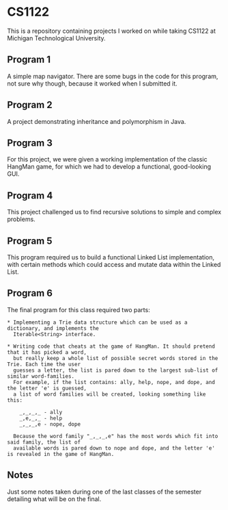 CS1122
======

This is a repository containing projects I worked on while taking CS1122 at Michigan Technological University.

Program 1
---------

A simple map navigator. There are some bugs in the code for this program, not sure why though, because it worked when I submitted it.

Program 2
---------

A project demonstrating inheritance and polymorphism in Java.

Program 3
---------

For this project, we were given a working implementation of the classic HangMan game, for which we had to develop a functional, good-looking GUI.

Program 4
---------

This project challenged us to find recursive solutions to simple and complex problems.

Program 5
---------

This program required us to build a functional Linked List implementation, with certain methods which could access and mutate data within the Linked List.

Program 6
---------

The final program for this class required two parts:

	* Implementing a Trie data structure which can be used as a dictionary, and implements the
	  Iterable<String> interface.

	* Writing code that cheats at the game of HangMan. It should pretend that it has picked a word,
	  but really keep a whole list of possible secret words stored in the Trie. Each time the user
	  guesses a letter, the list is pared down to the largest sub-list of similar word-families.
	  For example, if the list contains: ally, help, nope, and dope, and the letter 'e' is guessed,
	  a list of word families will be created, looking something like this:

		_,_,_,_ - ally
		_,e,_,_ - help
		_,_,_,e - nope, dope

	  Because the word family "_,_,_,e" has the most words which fit into said family, the list of
	  available words is pared down to nope and dope, and the letter 'e' is revealed in the game of HangMan.

Notes
-----

Just some notes taken during one of the last classes of the semester detailing what will be on the final.
